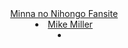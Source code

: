 <header>
  <navbar type="dark">
    <a slot="brand" href="{{baseUrl}}/minoni.html" title="Home" class="navbar-brand">Minna no Nihongo Fansite</a>
    <!-- <li><a href="{{baseUrl}}/contents/topic2.html" class="nav-link">Topic 2</a></li> -->
    <dropdown header="Characters" class="nav-link">
      <li><a href="{{baseUrl}}/minoni/miller.html" class="dropdown-item">Mike Miller</a></li>
    </dropdown>
    <li slot="right">
      <form class="navbar-form">
        <searchbar :data="searchData" placeholder="Search" :on-hit="searchCallback" menu-align-right></searchbar>
      </form>
    </li>
  </navbar>
</header>
